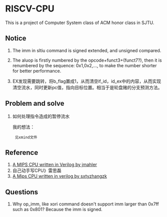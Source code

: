 # RISCV-CPU

This is a project of Computer System class of ACM honor class in SJTU.

## Notice

1. The imm in sltiu command is signed extended, and unsigned compared.

1. The aluop is firstly numbered by the opcode+funct3+(funct7?), then it is renumbered by the sequence: 0x1,0x2,..., to make the number shorter for better performance.

1. EX发现需要跳转，将b_flag置成1，从而清空if_id，id_ex中的内容，从而实现清空流水，同时更新pc值，指向目标位置。相当于是轮盘赌的分支预测方法。

## Problem and solve

1. 如何处理指令造成的暂停流水
	
	我的想法：
		
		见xmind文件		


## Reference

1. [A MIPS CPU written in Verilog by jmahler](https://github.com/jmahler/mips-cpu.git)
1. 自己动手写CPU》雷思磊
1. [A Mips CPU written in verilog by sxtyzhangzk](https://github.com/sxtyzhangzk/mips-cpu.git)

## Questions

1. Why op_imm, like xori command doesn't support imm larger than 0x7ff such as 0x801?
	Because the imm is signed.